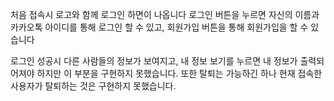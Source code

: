 처음 접속시 로고와 함께 로그인 하면이 나옵니다
로그인 버튼을 누르면 자신의 이름과 카카오톡 아이디를 통해 로그인 할 수 있고,
회원가입 버튼을 통해 회원가입을 할 수 있습니다

로그인 성공시 다른 사람들의 정보가 보여지고, 
내 정보 보기를 누르면 내 정보가 출력되어져야 하지만 이 부분을 구현하지 못했습니다.
또한 탈퇴는 가능하긴 하나 현재 접속한 사용자가 탈퇴하는 것은 구현하지 못했습니다.
